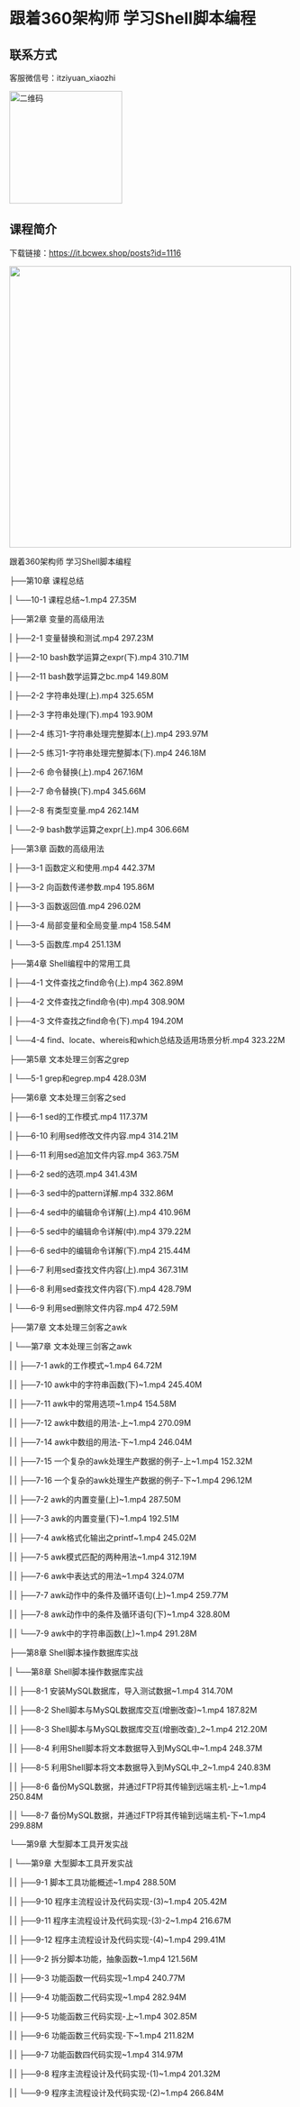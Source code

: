 # 跟着360架构师 学习Shell脚本编程

## 联系方式

客服微信号：itziyuan_xiaozhi

<img src="https://ziyuanyun.oss-cn-guangzhou.aliyuncs.com/common/20240614073449/666b82192834a.jpg" width="200" height="200" alt="二维码">

## 课程简介

下载链接：https://it.bcwex.shop/posts?id=1116

<img src="https://ziyuanyun.oss-cn-guangzhou.aliyuncs.com/yun/20240515153617/664465f1b2789.jpg" width="500" alt="">

  跟着360架构师 学习Shell脚本编程



 ├──第10章 课程总结

 | └──10-1 课程总结~1.mp4 27.35M

 ├──第2章 变量的高级用法

 | ├──2-1 变量替换和测试.mp4 297.23M

 | ├──2-10 bash数学运算之expr(下).mp4 310.71M

 | ├──2-11 bash数学运算之bc.mp4 149.80M

 | ├──2-2 字符串处理(上).mp4 325.65M

 | ├──2-3 字符串处理(下).mp4 193.90M

 | ├──2-4 练习1-字符串处理完整脚本(上).mp4 293.97M

 | ├──2-5 练习1-字符串处理完整脚本(下).mp4 246.18M

 | ├──2-6 命令替换(上).mp4 267.16M

 | ├──2-7 命令替换(下).mp4 345.66M

 | ├──2-8 有类型变量.mp4 262.14M

 | └──2-9 bash数学运算之expr(上).mp4 306.66M

 ├──第3章 函数的高级用法

 | ├──3-1 函数定义和使用.mp4 442.37M

 | ├──3-2 向函数传递参数.mp4 195.86M

 | ├──3-3 函数返回值.mp4 296.02M

 | ├──3-4 局部变量和全局变量.mp4 158.54M

 | └──3-5 函数库.mp4 251.13M

 ├──第4章 Shell编程中的常用工具

 | ├──4-1 文件查找之find命令(上).mp4 362.89M

 | ├──4-2 文件查找之find命令(中).mp4 308.90M

 | ├──4-3 文件查找之find命令(下).mp4 194.20M

 | └──4-4 find、locate、whereis和which总结及适用场景分析.mp4 323.22M

 ├──第5章 文本处理三剑客之grep

 | └──5-1 grep和egrep.mp4 428.03M

 ├──第6章 文本处理三剑客之sed

 | ├──6-1 sed的工作模式.mp4 117.37M

 | ├──6-10 利用sed修改文件内容.mp4 314.21M

 | ├──6-11 利用sed追加文件内容.mp4 363.75M

 | ├──6-2 sed的选项.mp4 341.43M

 | ├──6-3 sed中的pattern详解.mp4 332.86M

 | ├──6-4 sed中的编辑命令详解(上).mp4 410.96M

 | ├──6-5 sed中的编辑命令详解(中).mp4 379.22M

 | ├──6-6 sed中的编辑命令详解(下).mp4 215.44M

 | ├──6-7 利用sed查找文件内容(上).mp4 367.31M

 | ├──6-8 利用sed查找文件内容(下).mp4 428.79M

 | └──6-9 利用sed删除文件内容.mp4 472.59M

 ├──第7章 文本处理三剑客之awk

 | └──第7章 文本处理三剑客之awk

 | | ├──7-1 awk的工作模式~1.mp4 64.72M

 | | ├──7-10 awk中的字符串函数(下)~1.mp4 245.40M

 | | ├──7-11 awk中的常用选项~1.mp4 154.58M

 | | ├──7-12 awk中数组的用法-上~1.mp4 270.09M

 | | ├──7-14 awk中数组的用法-下~1.mp4 246.04M

 | | ├──7-15 一个复杂的awk处理生产数据的例子-上~1.mp4 152.32M

 | | ├──7-16 一个复杂的awk处理生产数据的例子-下~1.mp4 296.12M

 | | ├──7-2 awk的内置变量(上)~1.mp4 287.50M

 | | ├──7-3 awk的内置变量(下)~1.mp4 192.51M

 | | ├──7-4 awk格式化输出之printf~1.mp4 245.02M

 | | ├──7-5 awk模式匹配的两种用法~1.mp4 312.19M

 | | ├──7-6 awk中表达式的用法~1.mp4 324.07M

 | | ├──7-7 awk动作中的条件及循环语句(上)~1.mp4 259.77M

 | | ├──7-8 awk动作中的条件及循环语句(下)~1.mp4 328.80M

 | | └──7-9 awk中的字符串函数(上)~1.mp4 291.28M

 ├──第8章 Shell脚本操作数据库实战

 | └──第8章 Shell脚本操作数据库实战

 | | ├──8-1 安装MySQL数据库，导入测试数据~1.mp4 314.70M

 | | ├──8-2 Shell脚本与MySQL数据库交互(增删改查)~1.mp4 187.82M

 | | ├──8-3 Shell脚本与MySQL数据库交互(增删改查)_2~1.mp4 212.20M

 | | ├──8-4 利用Shell脚本将文本数据导入到MySQL中~1.mp4 248.37M

 | | ├──8-5 利用Shell脚本将文本数据导入到MySQL中_2~1.mp4 240.83M

 | | ├──8-6 备份MySQL数据，并通过FTP将其传输到远端主机-上~1.mp4 250.84M

 | | └──8-7 备份MySQL数据，并通过FTP将其传输到远端主机-下~1.mp4 299.88M

 └──第9章 大型脚本工具开发实战

 | └──第9章 大型脚本工具开发实战

 | | ├──9-1 脚本工具功能概述~1.mp4 288.50M

 | | ├──9-10 程序主流程设计及代码实现-(3)~1.mp4 205.42M

 | | ├──9-11 程序主流程设计及代码实现-(3)-2~1.mp4 216.67M

 | | ├──9-12 程序主流程设计及代码实现-(4)~1.mp4 299.41M

 | | ├──9-2 拆分脚本功能，抽象函数~1.mp4 121.56M

 | | ├──9-3 功能函数一代码实现~1.mp4 240.77M

 | | ├──9-4 功能函数二代码实现~1.mp4 282.94M

 | | ├──9-5 功能函数三代码实现-上~1.mp4 302.85M

 | | ├──9-6 功能函数三代码实现-下~1.mp4 211.82M

 | | ├──9-7 功能函数四代码实现~1.mp4 314.97M

 | | ├──9-8 程序主流程设计及代码实现-(1)~1.mp4 201.32M

 | | └──9-9 程序主流程设计及代码实现-(2)~1.mp4 266.84M

  